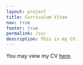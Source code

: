 ```yaml
---
layout: project
title: Curriculum Vitae
nav: true
footer: true
permalink: /cv/
description: This is my CV.
---
```


You may view my CV <a href="{{ site.baseurl }}/CV_YanLEI.pdf">here</a>.